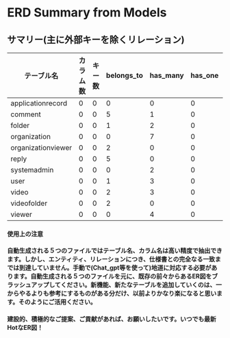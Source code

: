 
# ERD Summary from Models

## サマリー(主に外部キーを除くリレーション)
| テーブル名 | カラム数 | キー数 | belongs_to | has_many | has_one | has_and_belongs_to_many |
| --- | --- | --- | --- | --- | --- | --- |
| applicationrecord | 0 | 0 | 0 | 0 | 0 | 0 |
| comment | 0 | 0 | 5 | 1 | 0 | 0 |
| folder | 0 | 0 | 1 | 2 | 0 | 0 |
| organization | 0 | 0 | 0 | 7 | 0 | 0 |
| organizationviewer | 0 | 0 | 2 | 0 | 0 | 0 |
| reply | 0 | 0 | 5 | 0 | 0 | 0 |
| systemadmin | 0 | 0 | 0 | 2 | 0 | 0 |
| user | 0 | 0 | 1 | 3 | 0 | 0 |
| video | 0 | 0 | 2 | 3 | 0 | 0 |
| videofolder | 0 | 0 | 2 | 0 | 0 | 0 |
| viewer | 0 | 0 | 0 | 4 | 0 | 0 |

#### 使用上の注意

#### 自動生成される５つのファイルではテーブル名、カラム名は高い精度で抽出できます。しかし、エンティティ、リレーションにつき、仕様書との完全なる一致までは到達していません。手動で(Chat_gpt等を使って)地道に対応する必要があります。自動生成される５つのファイルを元に、既存の前々からあるER図をブラッシュアップしてください。新機能、新たなテーブルを追加していくのは、一からやるよりも参考にするものがある分だけ、以前よりかなり楽になると思います。そのようにご活用ください。

#### 建設的、積極的なご提案、ご貢献があれば、お願いしたいです。いつでも最新HotなER図！
